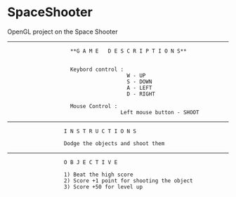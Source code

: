 # SpaceShooter

OpenGL project on the Space Shooter

********************************************************************

                        **G A M E   D E S C R I P T I O N S**
                        
                        
                        Keybord control : 
                                          W - UP
                                          S - DOWN
                                          A - LEFT
                                          D - RIGHT
                        
                        Mouse Control : 
                                        Left mouse button - SHOOT
                                        
********************************************************************                                      
                      I N S T R U C T I O N S
                      
                      Dodge the objects and shoot them
********************************************************************
                      O B J E C T I V E
                      
                      1) Beat the high score
                      2) Score +1 point for shooting the object
                      3) Score +50 for level up
